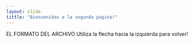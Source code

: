 ```yaml
---
layout: slide
tittle: "Bienvenidos a la segunda pagina!"
---
```

EL FORMATO DEL ARCHIVO 
Utiliza la flecha hacia la izquierda para volver!
